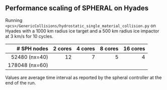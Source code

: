 Performance scaling of SPHERAL on Hyades
----------------------------------------

Running `<pcs>/GenericCollisions/hydrostatic_single_material_collision.py` on
Hyades with a 1000 km radius ice target and a 500 km radius ice impactor at 3
km/s for 10 cycles.

| # SPH nodes    | 2 cores | 4 cores | 8 cores | 16 cores |
| -------------: | ------: | ------: | ------: | -------: |
|  52480 (nx=40) |   12    |    7    |    5    |    4     |
| 178048 (nx=60) |   

Values are average time interval as reported by the spheral controller at the
end of the run.